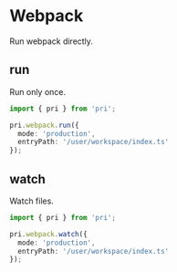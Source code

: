 # Webpack

Run webpack directly.

## run

Run only once.

```typescript
import { pri } from 'pri';

pri.webpack.run({
  mode: 'production',
  entryPath: '/user/workspace/index.ts'
});
```

## watch

Watch files.

```typescript
import { pri } from 'pri';

pri.webpack.watch({
  mode: 'production',
  entryPath: '/user/workspace/index.ts'
});
```
